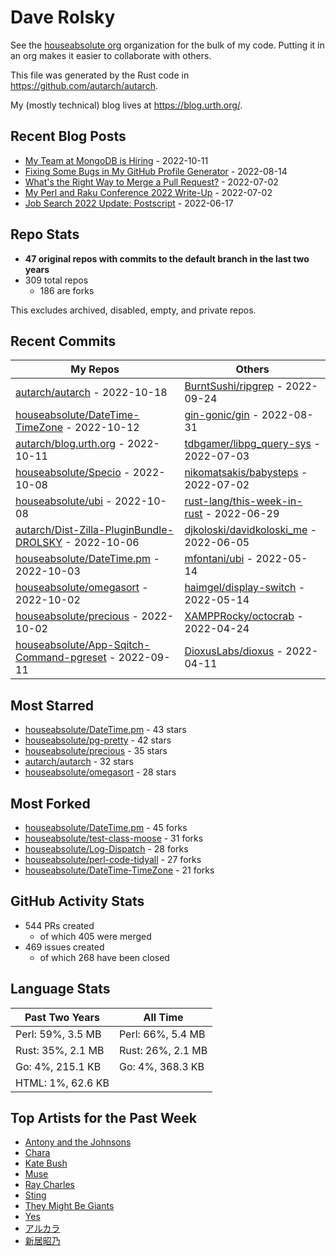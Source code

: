 
# Dave Rolsky

See the [houseabsolute org](https://github.com/houseabsolute) organization for
the bulk of my code. Putting it in an org makes it easier to collaborate with
others.

This file was generated by the Rust code in
https://github.com/autarch/autarch.

My (mostly technical) blog lives at https://blog.urth.org/.

## Recent Blog Posts

- [My Team at MongoDB is Hiring](https://blog.urth.org/2022/10/11/my-team-at-mongodb-is-hiring/) - 2022-10-11
- [Fixing Some Bugs in My GitHub Profile Generator](https://blog.urth.org/2022/08/14/fixing-some-bugs-in-my-github-profile-generator/) - 2022-08-14
- [What&#39;s the Right Way to Merge a Pull Request?](https://blog.urth.org/2022/07/02/what-s-the-right-way-to-merge-a-pull-request/) - 2022-07-02
- [My Perl and Raku Conference 2022 Write-Up](https://blog.urth.org/2022/07/02/my-perl-and-raku-conference-2022-write-up/) - 2022-07-02
- [Job Search 2022 Update: Postscript](https://blog.urth.org/2022/06/17/job-search-2022-update-postscript/) - 2022-06-17


## Repo Stats
- **47 original repos with commits to the default branch in the last two years**
- 309 total repos
  - 186 are forks

This excludes archived, disabled, empty, and private repos.

## Recent Commits
| My Repos | Others |
|----------|--------|
| [autarch/autarch](https://github.com/autarch/autarch) - 2022-10-18              | [BurntSushi/ripgrep](https://github.com/BurntSushi/ripgrep) - 2022-09-24                |
| [houseabsolute/DateTime-TimeZone](https://github.com/houseabsolute/DateTime-TimeZone) - 2022-10-12              | [gin-gonic/gin](https://github.com/gin-gonic/gin) - 2022-08-31                |
| [autarch/blog.urth.org](https://github.com/autarch/blog.urth.org) - 2022-10-11              | [tdbgamer/libpg_query-sys](https://github.com/tdbgamer/libpg_query-sys) - 2022-07-03                |
| [houseabsolute/Specio](https://github.com/houseabsolute/Specio) - 2022-10-08              | [nikomatsakis/babysteps](https://github.com/nikomatsakis/babysteps) - 2022-07-02                |
| [houseabsolute/ubi](https://github.com/houseabsolute/ubi) - 2022-10-08              | [rust-lang/this-week-in-rust](https://github.com/rust-lang/this-week-in-rust) - 2022-06-29                |
| [autarch/Dist-Zilla-PluginBundle-DROLSKY](https://github.com/autarch/Dist-Zilla-PluginBundle-DROLSKY) - 2022-10-06              | [djkoloski/davidkoloski_me](https://github.com/djkoloski/davidkoloski_me) - 2022-06-05                |
| [houseabsolute/DateTime.pm](https://github.com/houseabsolute/DateTime.pm) - 2022-10-03              | [mfontani/ubi](https://github.com/mfontani/ubi) - 2022-05-14                |
| [houseabsolute/omegasort](https://github.com/houseabsolute/omegasort) - 2022-10-02              | [haimgel/display-switch](https://github.com/haimgel/display-switch) - 2022-05-14                |
| [houseabsolute/precious](https://github.com/houseabsolute/precious) - 2022-10-02              | [XAMPPRocky/octocrab](https://github.com/XAMPPRocky/octocrab) - 2022-04-24                |
| [houseabsolute/App-Sqitch-Command-pgreset](https://github.com/houseabsolute/App-Sqitch-Command-pgreset) - 2022-09-11              | [DioxusLabs/dioxus](https://github.com/DioxusLabs/dioxus) - 2022-04-11                |


## Most Starred
- [houseabsolute/DateTime.pm](https://github.com/houseabsolute/DateTime.pm) - 43 stars
- [houseabsolute/pg-pretty](https://github.com/houseabsolute/pg-pretty) - 42 stars
- [houseabsolute/precious](https://github.com/houseabsolute/precious) - 35 stars
- [autarch/autarch](https://github.com/autarch/autarch) - 32 stars
- [houseabsolute/omegasort](https://github.com/houseabsolute/omegasort) - 28 stars


## Most Forked
- [houseabsolute/DateTime.pm](https://github.com/houseabsolute/DateTime.pm) - 45 forks
- [houseabsolute/test-class-moose](https://github.com/houseabsolute/test-class-moose) - 31 forks
- [houseabsolute/Log-Dispatch](https://github.com/houseabsolute/Log-Dispatch) - 28 forks
- [houseabsolute/perl-code-tidyall](https://github.com/houseabsolute/perl-code-tidyall) - 27 forks
- [houseabsolute/DateTime-TimeZone](https://github.com/houseabsolute/DateTime-TimeZone) - 21 forks


## GitHub Activity Stats
- 544 PRs created
  - of which 405 were merged
- 469 issues created
  - of which 268 have been closed

## Language Stats
| Past Two Years        | All Time                |
|-----------------------|-------------------------|
| Perl: 59%, 3.5 MB              | Perl: 66%, 5.4 MB                |
| Rust: 35%, 2.1 MB              | Rust: 26%, 2.1 MB                |
| Go: 4%, 215.1 KB              | Go: 4%, 368.3 KB                |
| HTML: 1%, 62.6 KB              |                 |


## Top Artists for the Past Week
* [Antony and the Johnsons](https://musicbrainz.org/artist/90cc2464-234e-4da0-b39b-576f36e633bc)
* [Chara](https://musicbrainz.org/artist/94812064-a7c2-49d2-b6b0-b9e76289bf87)
* [Kate Bush](https://musicbrainz.org/artist/4b585938-f271-45e2-b19a-91c634b5e396)
* [Muse](https://musicbrainz.org/artist/9c9f1380-2516-4fc9-a3e6-f9f61941d090)
* [Ray Charles](https://musicbrainz.org/artist/2ce02909-598b-44ef-a456-151ba0a3bd70)
* [Sting](https://musicbrainz.org/artist/7944ed53-2a58-4035-9b93-140a71e41c34)
* [They Might Be Giants](https://musicbrainz.org/artist/183d6ef6-e161-47ff-9085-063c8b897e97)
* [Yes](https://musicbrainz.org/artist/c1d4f2ba-cf39-460c-9528-6b827d3417a1)
* [アルカラ](https://musicbrainz.org/artist/76e7aee8-7fe3-453a-836b-563c95ec28b3)
* [新居昭乃](https://musicbrainz.org/artist/fac271b8-b340-440a-9938-3d59d0f90b97)

